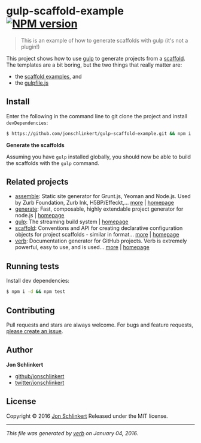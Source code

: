 # gulp-scaffold-example [![NPM version](https://img.shields.io/npm/v/gulp-scaffold-example.svg)](https://www.npmjs.com/package/gulp-scaffold-example)

[assemble]: http://assemble.io
[generate]: https://github.com/jonschlinkert/generate
[gulp]: http://gulpjs.com
[scaffold]: https://github.com/jonschlinkert/scaffold
[verb]: https://github.com/verbose/verb




> This is an example of how to generate scaffolds with gulp (it's not a plugin!)

This project shows how to use [gulp][] to generate projects from a [scaffold][]. The templates are a bit boring, but the two things that really matter are:

- the [scaffold examples](./scaffolds.js), and
- the [gulpfile.js](./gulpfile.js)

## Install

Enter the following in the command line to git clone the project and install `devDependencies`:

```sh
$ https://github.com/jonschlinkert/gulp-scaffold-example.git && npm i
```

**Generate the scaffolds**

Assuming you have `gulp` installed globally, you should now be able to build the scaffolds with the `gulp` command.

## Related projects
* [assemble](https://www.npmjs.com/package/assemble): Static site generator for Grunt.js, Yeoman and Node.js. Used by Zurb Foundation, Zurb Ink, H5BP/Effeckt,… [more](https://www.npmjs.com/package/assemble) | [homepage](http://assemble.io)
* [generate](https://www.npmjs.com/package/generate): Fast, composable, highly extendable project generator for node.js | [homepage](https://github.com/jonschlinkert/generate)
* [gulp](https://www.npmjs.com/package/gulp): The streaming build system | [homepage](http://gulpjs.com)
* [scaffold](https://www.npmjs.com/package/scaffold): Conventions and API for creating declarative configuration objects for project scaffolds - similar in format… [more](https://www.npmjs.com/package/scaffold) | [homepage](https://github.com/jonschlinkert/scaffold)
* [verb](https://www.npmjs.com/package/verb): Documentation generator for GitHub projects. Verb is extremely powerful, easy to use, and is used… [more](https://www.npmjs.com/package/verb) | [homepage](https://github.com/verbose/verb)  

## Running tests
Install dev dependencies:

```sh
$ npm i -d && npm test
```

## Contributing
Pull requests and stars are always welcome. For bugs and feature requests, [please create an issue](https://github.com/jonschlinkert/gulp-scaffold-example/issues/new).

## Author
**Jon Schlinkert**

+ [github/jonschlinkert](https://github.com/jonschlinkert)
+ [twitter/jonschlinkert](http://twitter.com/jonschlinkert)

## License
Copyright © 2016 [Jon Schlinkert](https://github.com/jonschlinkert)
Released under the MIT license.

***

_This file was generated by [verb](https://github.com/verbose/verb) on January 04, 2016._

[assemble]: http://assemble.io
[generate]: https://github.com/jonschlinkert/generate
[gulp]: http://gulpjs.com
[scaffold]: https://github.com/jonschlinkert/scaffold
[verb]: https://github.com/verbose/verb

